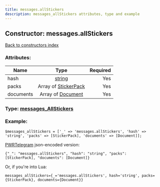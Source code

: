 ```yaml
---
title: messages.allStickers
description: messages_allStickers attributes, type and example
---
```

## Constructor: messages.allStickers  
[Back to constructors index](index.md)



### Attributes:

| Name     |    Type       | Required |
|----------|:-------------:|---------:|
|hash|[string](../types/string.md) | Yes|
|packs|Array of [StickerPack](../types/StickerPack.md) | Yes|
|documents|Array of [Document](../types/Document.md) | Yes|



### Type: [messages\_AllStickers](../types/messages_AllStickers.md)


### Example:

```
$messages_allStickers = ['_' => 'messages.allStickers', 'hash' => 'string', 'packs' => [StickerPack], 'documents' => [Document]];
```  

[PWRTelegram](https://pwrtelegram.xyz) json-encoded version:

```
{"_": "messages.allStickers", "hash": "string", "packs": [StickerPack], "documents": [Document]}
```


Or, if you're into Lua:  


```
messages_allStickers={_='messages.allStickers', hash='string', packs={StickerPack}, documents={Document}}

```


